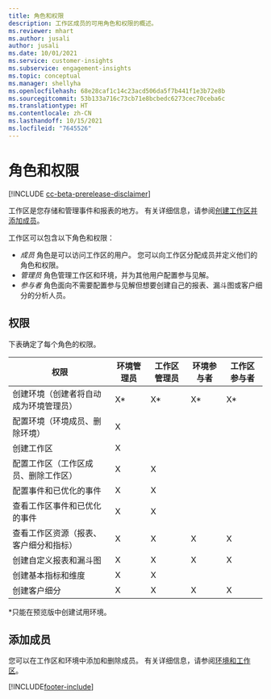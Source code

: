 ```yaml
---
title: 角色和权限
description: 工作区成员的可用角色和权限的概述。
ms.reviewer: mhart
ms.author: jusali
author: jusali
ms.date: 10/01/2021
ms.service: customer-insights
ms.subservice: engagement-insights
ms.topic: conceptual
ms.manager: shellyha
ms.openlocfilehash: 68e28caf1c14c23acd506da5f7b441f1e3b72e8b
ms.sourcegitcommit: 53b133a716c73cb71e8bcbedc6273cec70ceba6c
ms.translationtype: HT
ms.contentlocale: zh-CN
ms.lasthandoff: 10/15/2021
ms.locfileid: "7645526"
---
```

# <a name="roles-and-permissions"></a>角色和权限

[!INCLUDE [cc-beta-prerelease-disclaimer](includes/cc-beta-prerelease-disclaimer.md)]

工作区是您存储和管理事件和报表的地方。 有关详细信息，请参阅[创建工作区并添加成员](create-workspace.md)。 

工作区可以包含以下角色和权限：

- *成员* 角色是可以访问工作区的用户。 您可以向工作区分配成员并定义他们的角色和权限。 
- *管理员* 角色管理工作区和环境，并为其他用户配置参与见解。 
- *参与者* 角色面向不需要配置参与见解但想要创建自己的报表、漏斗图或客户细分的分析人员。

## <a name="permissions"></a>权限
  
下表确定了每个角色的权限。 

| 权限 | 环境管理员 | 工作区管理员 | 环境参与者 | 工作区参与者 | 
|--|--|--|--|--|
| 创建环境（创建者将自动成为环境管理员） | X* | X* | X* | X* |  
| 配置环境（环境成员、删除环境） | X |  |  |  |  
| 创建工作区 | X |  |  |  |  
| 配置工作区（工作区成员、删除工作区） | X | X |  |  |  
| 配置事件和已优化的事件 | X | X | |  |  
| 查看工作区事件和已优化的事件 | X | X | |  |  
| 查看工作区资源（报表、客户细分和指标）| X | X | X | X |  
| 创建自定义报表和漏斗图 | X | X | X | X |  
| 创建基本指标和维度| X | X |  |  |  
| 创建客户细分| X | X | X | X |  

*只能在预览版中创建试用环境。 

## <a name="add-members"></a>添加成员

您可以在工作区和环境中添加和删除成员。 有关详细信息，请参阅[环境和工作区](manage-environments-workspaces.md)。


[!INCLUDE[footer-include](../includes/footer-banner.md)]
